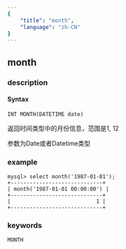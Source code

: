 ```yaml
---
{
    "title": "month",
    "language": "zh-CN"
}
---
```


<!-- 
Licensed to the Apache Software Foundation (ASF) under one
or more contributor license agreements.  See the NOTICE file
distributed with this work for additional information
regarding copyright ownership.  The ASF licenses this file
to you under the Apache License, Version 2.0 (the
"License"); you may not use this file except in compliance
with the License.  You may obtain a copy of the License at

  http://www.apache.org/licenses/LICENSE-2.0

Unless required by applicable law or agreed to in writing,
software distributed under the License is distributed on an
"AS IS" BASIS, WITHOUT WARRANTIES OR CONDITIONS OF ANY
KIND, either express or implied.  See the License for the
specific language governing permissions and limitations
under the License.
-->

## month
### description
#### Syntax

`INT MONTH(DATETIME date)`


返回时间类型中的月份信息，范围是1, 12

参数为Date或者Datetime类型

### example

```
mysql> select month('1987-01-01');
+-----------------------------+
| month('1987-01-01 00:00:00') |
+-----------------------------+
|                           1 |
+-----------------------------+
```

### keywords

    MONTH
